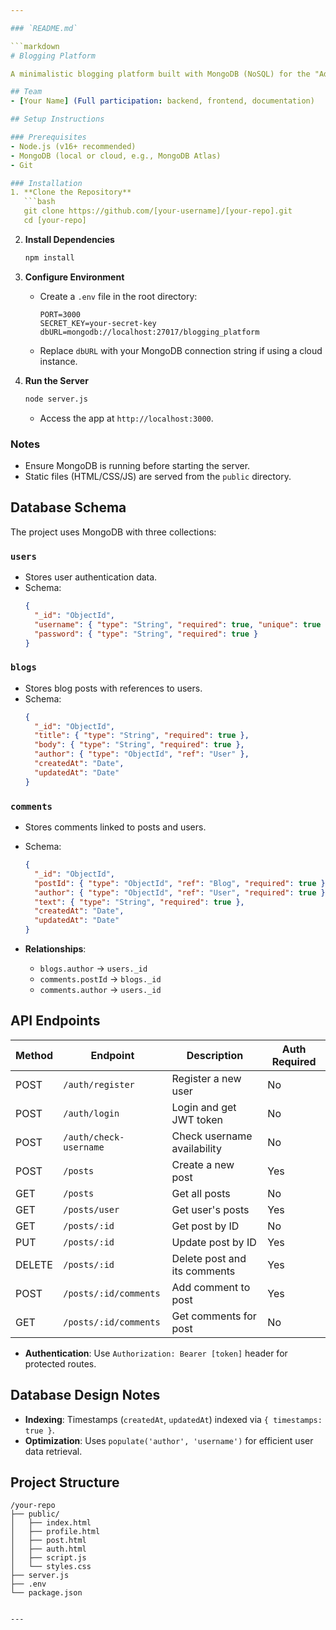 ```yaml
---

### `README.md`

```markdown
# Blogging Platform

A minimalistic blogging platform built with MongoDB (NoSQL) for the "Advanced Databases" course final project. Features user authentication, CRUD operations for posts and comments, and a clean blue-themed UI.

## Team
- [Your Name] (Full participation: backend, frontend, documentation)

## Setup Instructions

### Prerequisites
- Node.js (v16+ recommended)
- MongoDB (local or cloud, e.g., MongoDB Atlas)
- Git

### Installation
1. **Clone the Repository**
   ```bash
   git clone https://github.com/[your-username]/[your-repo].git
   cd [your-repo]
   ```

2. **Install Dependencies**
   ```bash
   npm install
   ```

3. **Configure Environment**
   - Create a `.env` file in the root directory:
     ```env
     PORT=3000
     SECRET_KEY=your-secret-key
     dbURL=mongodb://localhost:27017/blogging_platform
     ```
   - Replace `dbURL` with your MongoDB connection string if using a cloud instance.

4. **Run the Server**
   ```bash
   node server.js
   ```
   - Access the app at `http://localhost:3000`.

### Notes
- Ensure MongoDB is running before starting the server.
- Static files (HTML/CSS/JS) are served from the `public` directory.

## Database Schema

The project uses MongoDB with three collections:

### `users`
- Stores user authentication data.
- Schema:
  ```json
  {
    "_id": "ObjectId",
    "username": { "type": "String", "required": true, "unique": true },
    "password": { "type": "String", "required": true }
  }
  ```

### `blogs`
- Stores blog posts with references to users.
- Schema:
  ```json
  {
    "_id": "ObjectId",
    "title": { "type": "String", "required": true },
    "body": { "type": "String", "required": true },
    "author": { "type": "ObjectId", "ref": "User" },
    "createdAt": "Date",
    "updatedAt": "Date"
  }
  ```

### `comments`
- Stores comments linked to posts and users.
- Schema:
  ```json
  {
    "_id": "ObjectId",
    "postId": { "type": "ObjectId", "ref": "Blog", "required": true },
    "author": { "type": "ObjectId", "ref": "User", "required": true },
    "text": { "type": "String", "required": true },
    "createdAt": "Date",
    "updatedAt": "Date"
  }
  ```

- **Relationships**: 
  - `blogs.author` → `users._id`
  - `comments.postId` → `blogs._id`
  - `comments.author` → `users._id`

## API Endpoints

| Method | Endpoint                  | Description                       | Auth Required |
|--------|---------------------------|-----------------------------------|---------------|
| POST   | `/auth/register`          | Register a new user              | No            |
| POST   | `/auth/login`             | Login and get JWT token          | No            |
| POST   | `/auth/check-username`    | Check username availability      | No            |
| POST   | `/posts`                  | Create a new post                | Yes           |
| GET    | `/posts`                  | Get all posts                    | No            |
| GET    | `/posts/user`             | Get user's posts                 | Yes           |
| GET    | `/posts/:id`              | Get post by ID                   | No            |
| PUT    | `/posts/:id`              | Update post by ID                | Yes           |
| DELETE | `/posts/:id`              | Delete post and its comments     | Yes           |
| POST   | `/posts/:id/comments`     | Add comment to post              | Yes           |
| GET    | `/posts/:id/comments`     | Get comments for post            | No            |

- **Authentication**: Use `Authorization: Bearer [token]` header for protected routes.

## Database Design Notes
- **Indexing**: Timestamps (`createdAt`, `updatedAt`) indexed via `{ timestamps: true }`.
- **Optimization**: Uses `populate('author', 'username')` for efficient user data retrieval.

## Project Structure
```
/your-repo
├── public/
│   ├── index.html
│   ├── profile.html
│   ├── post.html
│   ├── auth.html
│   ├── script.js
│   └── styles.css
├── server.js
├── .env
└── package.json
```
```

---
```

